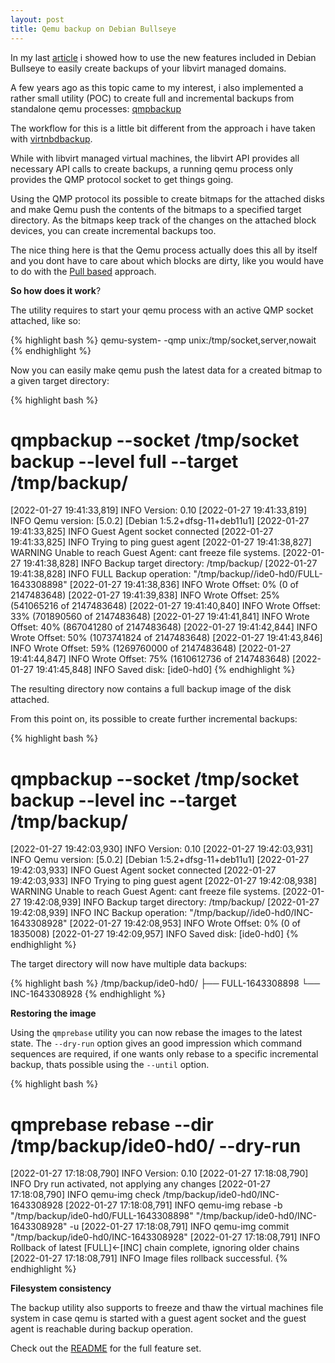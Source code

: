 ```yaml
---
layout: post
title: Qemu backup on Debian Bullseye
---
```


In my last [article](https://abbbi.github.io/debian/) i showed how to use the
new features included in Debian Bullseye to easily create backups of your
libvirt managed domains.

A few years ago as this topic came to my interest, i also implemented a rather
small utility (POC) to create full and incremental backups from standalone qemu
processes: [qmpbackup](https://github.com/abbbi/qmpbackup)

The workflow for this is a little bit different from the approach i have taken
with [virtnbdbackup](https://github.com/abbbi/virtnbdbackup).

While with libvirt managed virtual machines, the libvirt API provides all
necessary API calls to create backups, a running qemu process only provides the
QMP protocol socket to get things going.

Using the QMP protocol its possible to create bitmaps for the attached disks
and make Qemu push the contents of the bitmaps to a specified target directory.
As the bitmaps keep track of the changes on the attached block devices, you can
create incremental backups too.

The nice thing here is that the Qemu process actually does this all by itself
and you dont have to care about which blocks are dirty, like you would have
to do with the [Pull based](https://libvirt.org/kbase/live_full_disk_backup.html) approach.

**So how does it work**?

The utility requires to start your qemu process with an active QMP socket
attached, like so:

{% highlight bash %}
 qemu-system-<arch> <options> -qmp unix:/tmp/socket,server,nowait
{% endhighlight %}

Now you can easily make qemu push the latest data for a created bitmap
to a given target directory:

{% highlight bash %}
# qmpbackup --socket /tmp/socket backup --level full --target /tmp/backup/
[2022-01-27 19:41:33,819]    INFO  Version: 0.10
[2022-01-27 19:41:33,819]    INFO  Qemu version: [5.0.2] [Debian 1:5.2+dfsg-11+deb11u1]
[2022-01-27 19:41:33,825]    INFO  Guest Agent socket connected
[2022-01-27 19:41:33,825]    INFO  Trying to ping guest agent
[2022-01-27 19:41:38,827] WARNING  Unable to reach Guest Agent: cant freeze file systems.
[2022-01-27 19:41:38,828]    INFO  Backup target directory: /tmp/backup/
[2022-01-27 19:41:38,828]    INFO  FULL Backup operation: "/tmp/backup//ide0-hd0/FULL-1643308898"
[2022-01-27 19:41:38,836]    INFO  Wrote Offset: 0% (0 of 2147483648)
[2022-01-27 19:41:39,838]    INFO  Wrote Offset: 25% (541065216 of 2147483648)
[2022-01-27 19:41:40,840]    INFO  Wrote Offset: 33% (701890560 of 2147483648)
[2022-01-27 19:41:41,841]    INFO  Wrote Offset: 40% (867041280 of 2147483648)
[2022-01-27 19:41:42,844]    INFO  Wrote Offset: 50% (1073741824 of 2147483648)
[2022-01-27 19:41:43,846]    INFO  Wrote Offset: 59% (1269760000 of 2147483648)
[2022-01-27 19:41:44,847]    INFO  Wrote Offset: 75% (1610612736 of 2147483648)
[2022-01-27 19:41:45,848]    INFO  Saved disk: [ide0-hd0]
{% endhighlight %}

The resulting directory now contains a full backup image of the disk attached.

From this point on, its possible to create further incremental backups:

{% highlight bash %}
# qmpbackup  --socket /tmp/socket backup --level inc --target /tmp/backup/
[2022-01-27 19:42:03,930]    INFO  Version: 0.10
[2022-01-27 19:42:03,931]    INFO  Qemu version: [5.0.2] [Debian 1:5.2+dfsg-11+deb11u1]
[2022-01-27 19:42:03,933]    INFO  Guest Agent socket connected
[2022-01-27 19:42:03,933]    INFO  Trying to ping guest agent
[2022-01-27 19:42:08,938] WARNING  Unable to reach Guest Agent: cant freeze file systems.
[2022-01-27 19:42:08,939]    INFO  Backup target directory: /tmp/backup/
[2022-01-27 19:42:08,939]    INFO  INC Backup operation: "/tmp/backup//ide0-hd0/INC-1643308928"
[2022-01-27 19:42:08,953]    INFO  Wrote Offset: 0% (0 of 1835008)
[2022-01-27 19:42:09,957]    INFO  Saved disk: [ide0-hd0]
{% endhighlight %}

The target directory will now have multiple data backups:

{% highlight bash %}
/tmp/backup/ide0-hd0/
├── FULL-1643308898
└── INC-1643308928
{% endhighlight %}

**Restoring the image**

Using the `qmprebase` utility you can now rebase the images to the latest
state. The `--dry-run` option gives an good impression which command sequences
are required, if one wants only rebase to a specific incremental backup, thats
possible using the `--until` option.

{% highlight bash %}
# qmprebase rebase --dir /tmp/backup/ide0-hd0/ --dry-run
[2022-01-27 17:18:08,790]    INFO  Version: 0.10
[2022-01-27 17:18:08,790]    INFO  Dry run activated, not applying any changes
[2022-01-27 17:18:08,790]    INFO  qemu-img check /tmp/backup/ide0-hd0/INC-1643308928
[2022-01-27 17:18:08,791]    INFO  qemu-img rebase -b "/tmp/backup/ide0-hd0/FULL-1643308898" "/tmp/backup/ide0-hd0/INC-1643308928" -u
[2022-01-27 17:18:08,791]    INFO  qemu-img commit "/tmp/backup/ide0-hd0/INC-1643308928"
[2022-01-27 17:18:08,791]    INFO  Rollback of latest [FULL]<-[INC] chain complete, ignoring older chains
[2022-01-27 17:18:08,791]    INFO  Image files rollback successful.
{% endhighlight %}


**Filesystem consistency**

The backup utility also supports to freeze and thaw the virtual machines file
system in case qemu is started with a guest agent socket and the guest agent is
reachable during backup operation.

Check out the [README](https://github.com/abbbi/qmpbackup#readme) for the full
feature set.
